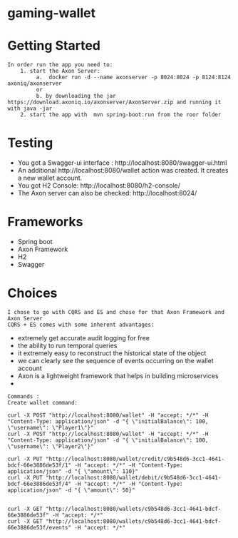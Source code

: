 # gaming-wallet

# Getting Started
    In order run the app you need to:
        1. start the Axon Server: 
             a.  docker run -d --name axonserver -p 8024:8024 -p 8124:8124 axoniq/axonserver
             or               
             b. by downloading the jar https://download.axoniq.io/axonserver/AxonServer.zip and running it with java -jar
        2. start the app with  mvn spring-boot:run from the roor folder
    
# Testing 
   * You got a Swagger-ui interface : http://localhost:8080/swagger-ui.html
   * An additional http://localhost:8080/wallet action was created. It creates a new wallet account.
   * You got H2 Console: http://localhost:8080/h2-console/
   * The Axon server can  also be checked: http://localhost:8024/    
 # Frameworks
   * Spring boot
   * Axon Framework
   * H2
   * Swagger
    
 # Choices
    I chose to go with CQRS and ES and chose for that Axon Framework and Axon Server
    CQRS + ES comes with some inherent advantages:
   * extremely get accurate audit logging for free
   * the ability to run temporal queries
   * it extremely easy to reconstruct the historical state of the object
   * we can clearly see the sequence of events occurring on the wallet account
   * Axon is a lightweight framework that helps in building microservices
   * 
    
    Commands :
    Create wallet command:
    
    curl -X POST "http://localhost:8080/wallet" -H "accept: */*" -H "Content-Type: application/json" -d "{ \"initialBalance\": 100, \"username\": \"Player1\"}"
    curl -X POST "http://localhost:8080/wallet" -H "accept: */*" -H "Content-Type: application/json" -d "{ \"initialBalance\": 100, \"username\": \"Player2\"}"
    
    curl -X PUT "http://localhost:8080/wallet/credit/c9b548d6-3cc1-4641-bdcf-66e3886de53f/1" -H "accept: */*" -H "Content-Type: application/json" -d "{ \"amount\": 110}"
    curl -X PUT "http://localhost:8080/wallet/debit/c9b548d6-3cc1-4641-bdcf-66e3886de53f/4" -H "accept: */*" -H "Content-Type: application/json" -d "{ \"amount\": 50}"
    
    
    curl -X GET "http://localhost:8080/wallets/c9b548d6-3cc1-4641-bdcf-66e3886de53f" -H "accept: */*"
    curl -X GET "http://localhost:8080/wallets/c9b548d6-3cc1-4641-bdcf-66e3886de53f/events" -H "accept: */*"
    
 
    
 